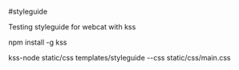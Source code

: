 #styleguide 

Testing styleguide for webcat with kss

npm install -g kss

kss-node static/css templates/styleguide --css static/css/main.css
